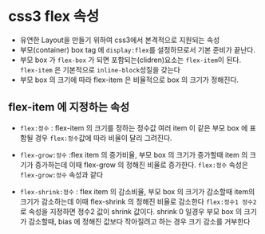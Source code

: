 # css3 flex 속성

- 유연한 Layout을 만들기 위하여 css3에서 본격적으로 지원되는 속성
- 부모(container) box tag 에 `display:flex`를 설정하므로서 기본 준비가 끝난다.
- 부모 box 가 `flex-box` 가 되면 포함되는(clidren)요소는 `flex-item`이 된다. `flex-item` 은 기본적으로 `inline-block`성질을 갖는다
- 부모 box 의 크기에 따라 flex-item 은 비율적으로 box 의 크기가 정해진다.

## flex-item 에 지정하는 속성

- `flex:정수` : flex-item 의 크기를 정하는 정수값 여러 item 이 같은 부모 box 에 표함될 경우 `flex:정수`값에 따라 비율이 달리 그려진다.

- `flex-grow:정수` :flex item 의 증가비율, 부모 box 의 크기가 증가할때 item 의 크기가 증가하는데 이때 flex-grow 의 정해진 비율로 증가한다. `flex:정수` 속성은 `flex-grow:정수` 속성과 같다

- `flex-shrink:정수` : flex item 의 감소비율, 부모 box 의 크기가 감소할때 item의 크기가 감소하는데 이때 flex-shrink 의 정해진 비율로 감소한다 `flex:정수1 정수2` 로 속성을 지정하면 정수2 값이 shrink 값이다. shrink 0 일경우 부모 box 의 크기가 감소할때, bias 에 정해진 값보다 작아질려고 하는 경우 크기 감소를 거부한다
